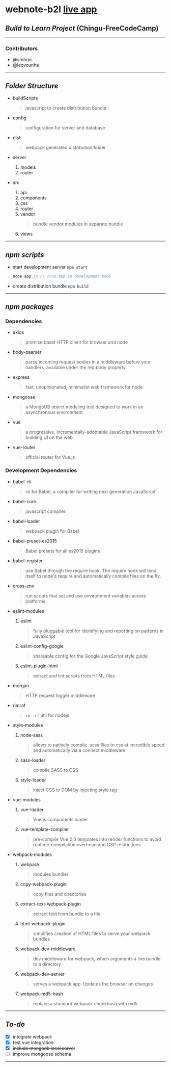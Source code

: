 # webnote-b2l [live app](https://web-notes.herokuapp.com)

## _**Build to Learn Project**_ (Chingu-FreeCodeCamp)

___

### Contributors

* @smhrjn
* @leovcunha

___

## _Folder Structure_

* buildScripts
    >javascript to create distribution bundle
* config
    >configuration for server and database
* dist
    >webpack generated distribution folder
* server

  1. models
  1. router

* src

  1. api
  1. components
  1. css
  1. router
  1. vendor
        >bundle vendor modules in separate bundle
  1. views

___

## _npm scripts_

* start development server `npm start`
  ```javascript
  node app.js // runs app in development mode
  ```
* create distribution bundle `npm build`

___

## _npm packages_

### Dependencies

* axios
    >promise baset HTTP client for browser and node
* body-paarser
    >parse incoming request bodies in a middleware before your handlers, available under the req.body property
* express
    >fast, unopinionated, minimalist web framework for node
* mongoose
    >a MongoDB object modeling tool designed to work in an asynchronous environment
* vue
    >a progressive, incrementally-adoptable JavaScript framework for building UI on the web
* vue-router
    >official router for Vue.js

### Development Dependencies

* babel-cli
    >cli for Babel, a compiler for writing next generation JavaScript
* babel-core
    >javascript compiler
* babel-loader
    >webpack plugin for Babel
* babel-preset-es2015
    >Babel presets for all es2015 plugins
* babel-register
    >use Babel through the require hook. The require hook will bind itself to node's require and automatically compile files on the fly.
* cross-env
    >run scripts that set and use environment variables across platforms

* eslint-modules
  1. eslint
        >fully pluggable tool for identifying and reporting on patterns in JavaScript

  1. eslint-config-google
        >shareable config for the Google JavaScript style guide

  1. eslint-plugin-html
        >extract and lint scripts from HTML files

* morgan
    >HTTP request logger middleware
* rimraf
    >`rm -rf` util for nodejs
* style-modules
  1. node-sass
        >allows to natively compile .scss files to css at incredible speed and automatically via a connect middleware

  1. sass-loader
        >compile SASS to CSS

  1. style-loader
        >inject CSS to DOM by injecting style tag

* vue-modules
  1. vue-loader
        >Vue.js components loader

  1. vue-template-compiler
        >pre-compile Vue 2.0 templates into render functions to avoid runtime-compilation overhead and CSP restrictions

* webpack-modules
  1. webpack
        >modules bundler

  1. copy-webpack-plugin
        >copy files and directories

  1. extract-text-webpack-plugin
        >extract text from bundle to a file

  1. html-webpack-plugin
        >simplifies creation of HTML files to serve your webpack bundles

  1. webpack-dev-middleware
        >dev middleware for webpack, which arguments a live bundle to a directory

  1. webpack-dev-server
        >serves a webpack app. Updates the browser on changes

  1. webpack-md5-hash
        >replace a standard webpack chunkhash with md5
___

## _To-do_

* [x] integrate webpack
* [x] test vue integration
* [x] ~~include mongodb local server~~
* [ ] improve mongoose schema

___
